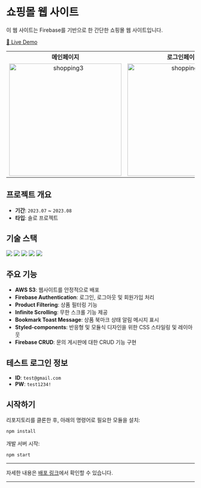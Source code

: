 
# 쇼핑몰 웹 사이트

이 웹 사이트는 Firebase를 기반으로 한 간단한 쇼핑몰 웹 사이트입니다.

[🚀 Live Demo](https://fe-sprint-coz-shopping-eta.vercel.app/)

<table>
  <tr>
    <td align="center"><b>메인페이지</b></td>
    <td align="center"><b>로그인페이지</b></td>
    <td align="center"><b>문의페이지</b></td>
  </tr>
  <tr>
    <td align="center">
      <img src="https://github.com/27Lia/27Lia/assets/117743861/da9594b0-25b3-47b3-9ab3-0281fc05860f" alt="shopping3" width="300px"/>
    </td>
    <td align="center">
      <img src="https://github.com/27Lia/27Lia/assets/117743861/0bced078-b593-48e6-a3c9-a9e454592a37" alt="shopping2" width="300px"/>
    </td>
    <td align="center">
      <img src="https://github.com/27Lia/27Lia/assets/117743861/d4fc3719-f961-4b82-902d-5d37073d5f9b" alt="shopping" width="300px"/>
    </td>
  </tr>
</table>



## 프로젝트 개요

- **기간**: `2023.07` ~ `2023.08`
- **타입**: 솔로 프로젝트

## 기술 스택

<img src="https://img.shields.io/badge/React-61DAFB?style=for-the-badge&logo=React&logoColor=white"/> <img src="https://img.shields.io/badge/Styled_Components-DB7093?style=for-the-badge&logo=styled-components&logoColor=white"/> <img src="https://img.shields.io/badge/Firebase-FFCA28?style=for-the-badge&logo=Firebase&logoColor=white"/> <img src="https://img.shields.io/badge/Redux-764ABC?style=for-the-badge&logo=Redux&logoColor=white"/> <img src="https://img.shields.io/badge/AWS-232F3E?style=for-the-badge&logo=Amazon-AWS&logoColor=white"/>

## 주요 기능

- **AWS S3**: 웹사이트를 안정적으로 배포
- **Firebase Authentication**: 로그인, 로그아웃 및 회원가입 처리
- **Product Filtering**: 상품 필터링 기능
- **Infinite Scrolling**: 무한 스크롤 기능 제공
- **Bookmark Toast Message**: 상품 북마크 상태 알림 메시지 표시
- **Styled-components**: 반응형 및 모듈식 디자인을 위한 CSS 스타일링 및 레이아웃
- **Firebase CRUD**: 문의 게시판에 대한 CRUD 기능 구현

## 테스트 로그인 정보

- **ID**: `test@gmail.com`
- **PW**: `test1234!`

## 시작하기

리포지토리를 클론한 후, 아래의 명령어로 필요한 모듈을 설치:

```bash
npm install
```

개발 서버 시작:

```bash
npm start
```

---

자세한 내용은 [배포 링크](https://fe-sprint-coz-shopping-eta.vercel.app/)에서 확인할 수 있습니다.

---
